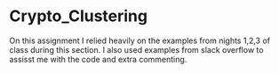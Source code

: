 # Crypto_Clustering

On this assignment I relied heavily on the examples from nights 1,2,3 of class during this section.  I also used examples from slack overflow to assisst me with the code and extra commenting.
